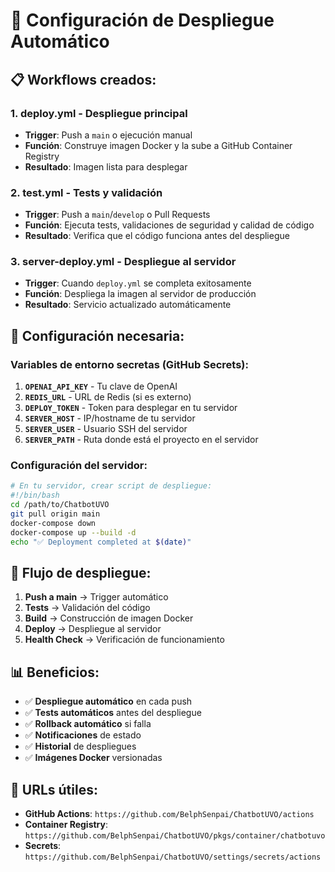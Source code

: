 # 🚀 Configuración de Despliegue Automático

## 📋 Workflows creados:

### 1. **deploy.yml** - Despliegue principal
- **Trigger**: Push a `main` o ejecución manual
- **Función**: Construye imagen Docker y la sube a GitHub Container Registry
- **Resultado**: Imagen lista para desplegar

### 2. **test.yml** - Tests y validación
- **Trigger**: Push a `main`/`develop` o Pull Requests
- **Función**: Ejecuta tests, validaciones de seguridad y calidad de código
- **Resultado**: Verifica que el código funciona antes del despliegue

### 3. **server-deploy.yml** - Despliegue al servidor
- **Trigger**: Cuando `deploy.yml` se completa exitosamente
- **Función**: Despliega la imagen al servidor de producción
- **Resultado**: Servicio actualizado automáticamente

## 🔧 Configuración necesaria:

### Variables de entorno secretas (GitHub Secrets):
1. **`OPENAI_API_KEY`** - Tu clave de OpenAI
2. **`REDIS_URL`** - URL de Redis (si es externo)
3. **`DEPLOY_TOKEN`** - Token para desplegar en tu servidor
4. **`SERVER_HOST`** - IP/hostname de tu servidor
5. **`SERVER_USER`** - Usuario SSH del servidor
6. **`SERVER_PATH`** - Ruta donde está el proyecto en el servidor

### Configuración del servidor:
```bash
# En tu servidor, crear script de despliegue:
#!/bin/bash
cd /path/to/ChatbotUVO
git pull origin main
docker-compose down
docker-compose up --build -d
echo "✅ Deployment completed at $(date)"
```

## 🎯 Flujo de despliegue:

1. **Push a main** → Trigger automático
2. **Tests** → Validación del código
3. **Build** → Construcción de imagen Docker
4. **Deploy** → Despliegue al servidor
5. **Health Check** → Verificación de funcionamiento

## 📊 Beneficios:

- ✅ **Despliegue automático** en cada push
- ✅ **Tests automáticos** antes del despliegue
- ✅ **Rollback automático** si falla
- ✅ **Notificaciones** de estado
- ✅ **Historial** de despliegues
- ✅ **Imágenes Docker** versionadas

## 🔗 URLs útiles:

- **GitHub Actions**: `https://github.com/BelphSenpai/ChatbotUVO/actions`
- **Container Registry**: `https://github.com/BelphSenpai/ChatbotUVO/pkgs/container/chatbotuvo`
- **Secrets**: `https://github.com/BelphSenpai/ChatbotUVO/settings/secrets/actions`
